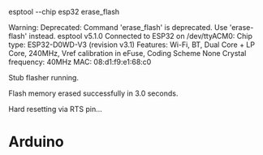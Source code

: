 esptool --chip esp32 erase_flash

Warning: Deprecated: Command 'erase_flash' is deprecated. Use 'erase-flash' instead.
esptool v5.1.0
Connected to ESP32 on /dev/ttyACM0:
Chip type:          ESP32-D0WD-V3 (revision v3.1)
Features:           Wi-Fi, BT, Dual Core + LP Core, 240MHz, Vref calibration in eFuse, Coding Scheme None
Crystal frequency:  40MHz
MAC:                08:d1:f9:e1:68:c0

Stub flasher running.

Flash memory erased successfully in 3.0 seconds.

Hard resetting via RTS pin...
                                                                                                                                                                       
# Arduino
